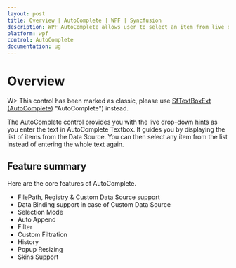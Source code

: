 ```yaml
---
layout: post
title: Overview | AutoComplete | WPF | Syncfusion
description: WPF AutoComplete allows user to select an item from live drop-down which hints as you enter the input text.
platform: wpf
control: AutoComplete
documentation: ug
---
```


# Overview

W> This control has been marked as classic, please use [SfTextBoxExt (AutoComplete)](/wpf/SfTextBoxExt/Overview) "AutoComplete") instead.

The AutoComplete control provides you with the live drop-down hints as you enter the text in AutoComplete Textbox. It guides you by displaying the list of items from the Data Source. You can then select any item from the list instead of entering the whole text again.

## Feature summary 

Here are the core features of AutoComplete.

* FilePath, Registry & Custom Data Source support
* Data Binding support in case of Custom Data Source 
* Selection Mode
* Auto Append 
* Filter
* Custom Filtration 
* History
* Popup Resizing 
* Skins Support



